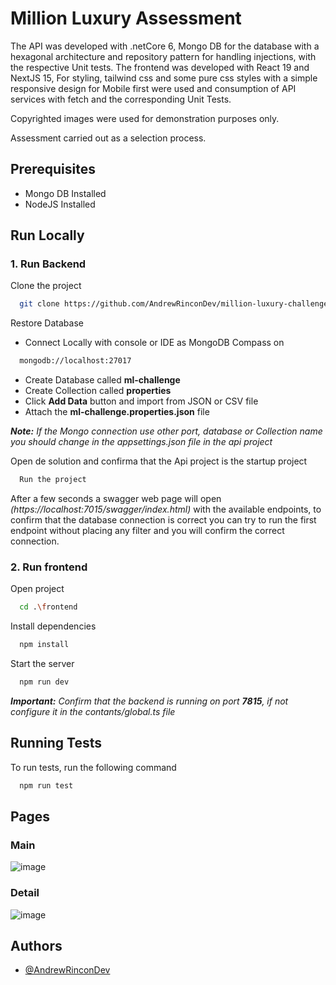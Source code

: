 
# Million Luxury Assessment

The API was developed with .netCore 6, Mongo DB for the database with a hexagonal architecture and repository pattern for handling injections, with the respective Unit tests. The frontend was developed with React 19 and NextJS 15, For styling, tailwind css and some pure css styles with a simple responsive design for Mobile first were used and consumption of API services with fetch and the corresponding Unit Tests.

Copyrighted images were used for demonstration purposes only.

Assessment carried out as a selection process.


## Prerequisites

- Mongo DB Installed
- NodeJS Installed


## Run Locally

### 1. Run Backend

Clone the project

```bash
  git clone https://github.com/AndrewRinconDev/million-luxury-challenge.git
```

Restore Database
- Connect Locally with console or IDE as MongoDB Compass on

```bash
  mongodb://localhost:27017
``` 

- Create Database called **ml-challenge**
- Create Collection called **properties**
- Click **Add Data** button and import from JSON or CSV file
- Attach the **ml-challenge.properties.json** file 


***Note:** If the Mongo connection use other port, database or Collection name you should change in the appsettings.json file in the api project*

Open de solution and confirma that the Api project is the startup project

```bash
  Run the project
```

After a few seconds a swagger web page will open *(https://localhost:7015/swagger/index.html)* with the available endpoints, to confirm that the database connection is correct you can try to run the first endpoint without placing any filter and you will confirm the correct connection.

### 2. Run frontend

Open project
```bash
  cd .\frontend
```

Install dependencies

```bash
  npm install
```

Start the server

```bash
  npm run dev
```

***Important:** Confirm that the backend is running on port **7815**, if not configure it in the contants/global.ts file*


## Running Tests

To run tests, run the following command

```bash
  npm run test
```

## Pages

### Main
![image](https://github.com/user-attachments/assets/b21d330a-7889-430e-a14c-6ee245764874)

### Detail
![image](https://github.com/user-attachments/assets/19061352-c7cc-4953-bd9c-d16c7409dc6c)



## Authors

- [@AndrewRinconDev](https://www.github.com/AndrewRinconDev)
